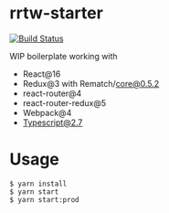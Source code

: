 # rrtw-starter

[![Build Status](https://travis-ci.org/Pegase745/rrtw-starter.svg?branch=master)](https://travis-ci.org/Pegase745/rrtw-starter)

WIP boilerplate working with

* React@16
* Redux@3 with Rematch/core@0.5.2
* react-router@4
* react-router-redux@5
* Webpack@4
* Typescript@2.7

# Usage

```
$ yarn install
$ yarn start
$ yarn start:prod
```
